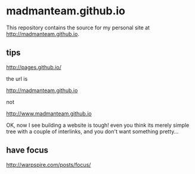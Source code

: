 madmanteam.github.io
==============

This repository contains the source for my personal site at
<http://madmanteam.github.io>.

## tips

http://pages.github.io/

the url is

http://madmanteam.github.io

not

http://www.madmanteam.github.io

OK, now I see building a website is tough! even you think its merely simple tree with a couple of interlinks, and you don't want something pretty...

## have focus

<http://warpspire.com/posts/focus/>